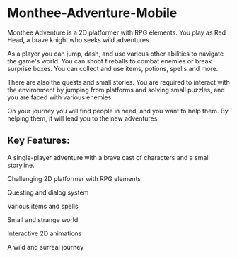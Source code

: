 # Monthee-Adventure-Mobile

Monthee Adventure is a 2D platformer with RPG elements. You play as Red Head, a brave knight who seeks wild adventures.

As a player you can jump, dash, and use various other abilities to navigate the game's world. You can shoot fireballs to combat enemies or break surprise boxes. You can collect and use items, potions, spells and more.

There are also the quests and small stories. You are required to interact with the environment by jumping from platforms and solving small puzzles, and you are faced with various enemies.

On your journey you will find people in need, and you want to help them. By helping them, it will lead you to the new adventures.

## Key Features:

A single-player adventure with a brave cast of characters and a small storyline.

Challenging 2D platformer with RPG elements

Questing and dialog system

Various items and spells

Small and strange world

Interactive 2D animations

A wild and surreal journey
